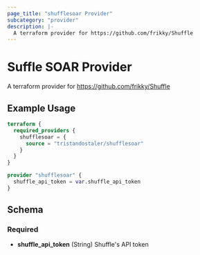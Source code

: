 ```yaml
---
page_title: "shufflesoar Provider"
subcategory: "provider"
description: |-
  A terraform provider for https://github.com/frikky/Shuffle
---
```



# Suffle SOAR Provider


A terraform provider for https://github.com/frikky/Shuffle


## Example Usage

```terraform
terraform {
  required_providers {
    shufflesoar = {
      source = "tristandostaler/shufflesoar"
    }
  }
}

provider "shufflesoar" {
  shuffle_api_token = var.shuffle_api_token
}
```

<!-- schema generated by tfplugindocs -->
## Schema

### Required

- **shuffle_api_token** (String) Shuffle's API token